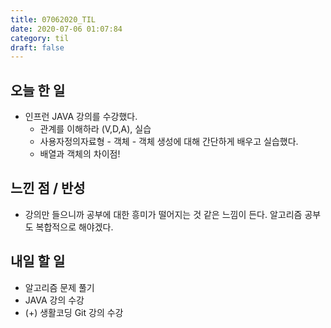 ```yaml
---
title: 07062020_TIL
date: 2020-07-06 01:07:84
category: til
draft: false
---
```


## 오늘 한 일

* 인프런 JAVA 강의를 수강했다.
  * 관계를 이해하라 (V,D,A), 실습
  * 사용자정의자료형 - 객체 - 객체 생성에 대해 간단하게 배우고 실습했다.
  * 배열과 객체의 차이점!

## 느낀 점 / 반성

* 강의만 들으니까 공부에 대한 흥미가 떨어지는 것 같은 느낌이 든다. 알고리즘 공부도 복합적으로 해야겠다.

## 내일 할 일

* 알고리즘 문제 풀기
* JAVA 강의 수강
* (+) 생활코딩 Git 강의 수강
